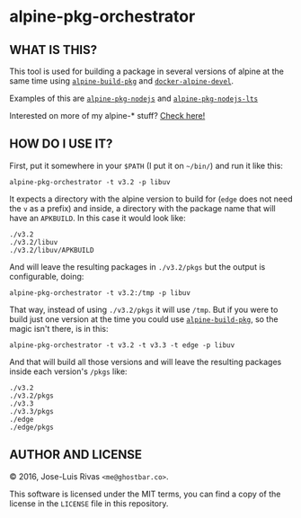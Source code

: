 alpine-pkg-orchestrator
=======================

WHAT IS THIS?
-------------

This tool is used for building a package in several versions of alpine at the
same time using [`alpine-build-pkg`][alpine-build-pkg] and
[`docker-alpine-devel`][docker-alpine-devel].

Examples of this are [`alpine-pkg-nodejs`][alpine-pkg-nodejs] and
[`alpine-pkg-nodejs-lts`][alpine-pkg-nodejs-lts]

Interested on more of my alpine-* stuff? [Check
here!](https://github.com/ghostbar/alpine-devel)

HOW DO I USE IT?
----------------
First, put it somewhere in your `$PATH` (I put it on `~/bin/`) and run it like
this:

    alpine-pkg-orchestrator -t v3.2 -p libuv

It expects a directory with the alpine version to build for (`edge` does not
need the `v` as a prefix) and inside, a directory with the package name that
will have an `APKBUILD`. In this case it would look like:

    ./v3.2
    ./v3.2/libuv
    ./v3.2/libuv/APKBUILD

And will leave the resulting packages in `./v3.2/pkgs` but the output is
configurable, doing:

    alpine-pkg-orchestrator -t v3.2:/tmp -p libuv

That way, instead of using `./v3.2/pkgs` it will use `/tmp`. But if you were to
build just one version at the time you could use
[`alpine-build-pkg`][alpine-build-pkg], so the magic isn't there, is in this:

    alpine-pkg-orchestrator -t v3.2 -t v3.3 -t edge -p libuv

And that will build all those versions and will leave the resulting packages
inside each version's `/pkgs` like:

    ./v3.2
    ./v3.2/pkgs
    ./v3.3
    ./v3.3/pkgs
    ./edge
    ./edge/pkgs

AUTHOR AND LICENSE
------------------
© 2016, Jose-Luis Rivas `<me@ghostbar.co>`.

This software is licensed under the MIT terms, you can find a copy of the
license in the `LICENSE` file in this repository.

[alpine-build-pkg]: https://github.com/resnullius/alpine-devel-howto
[docker-alpine-devel]: https://github.com/resnullius/docker-alpine-devel
[alpine-pkg-nodejs]: https://github.com/ghostbar/alpine-pkg-nodejs
[alpine-pkg-nodejs-lts]: https://github.com/ghostbar/alpine-pkg-nodejs-lts
